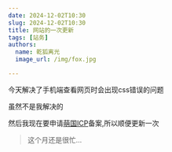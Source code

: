 ```yaml
---
date: 2024-12-02T10:30
slug: 2024-12-02T10:30
title: 网站的一次更新
tags: [站务]
authors:
  name: 乾狐离光
  image_url: /img/fox.jpg

---
```


今天解决了手机端查看网页时会出现css错误的问题

虽然不是我解决的

然后我现在要申请[萌国ICP](https://icp.gov.moe/)备案,所以顺便更新一次

> 这个月还是很忙...